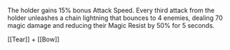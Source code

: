 The holder gains 15% bonus Attack Speed. Every third attack from the holder unleashes a chain lightning that bounces to 4 enemies, dealing 70 magic damage and reducing their Magic Resist by 50% for 5 seconds.

[[Tear]] + [[Bow]]
